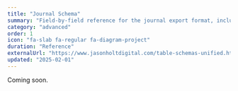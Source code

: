 ```yaml
---
title: "Journal Schema"
summary: "Field-by-field reference for the journal export format, including optional metadata blocks."
category: "advanced"
order: 1
icon: "fa-slab fa-regular fa-diagram-project"
duration: "Reference"
externalUrl: "https://www.jasonholtdigital.com/table-schemas-unified.html#journal"
updated: "2025-02-01"
---
```


Coming soon.